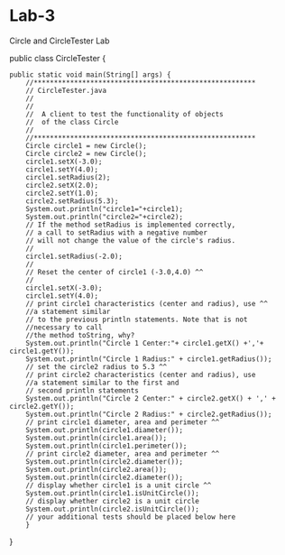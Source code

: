 # Lab-3
Circle and CircleTester Lab



public class CircleTester {

	public static void main(String[] args) {
		//*******************************************************
		// CircleTester.java
		//
		//
		//  A client to test the functionality of objects
		//  of the class Circle
		//
		//*******************************************************
		Circle circle1 = new Circle();
		Circle circle2 = new Circle();
		circle1.setX(-3.0);
		circle1.setY(4.0);
		circle1.setRadius(2);
		circle2.setX(2.0);
		circle2.setY(1.0);
		circle2.setRadius(5.3);
		System.out.println("circle1="+circle1);
		System.out.println("circle2="+circle2);
		// If the method setRadius is implemented correctly,
		// a call to setRadius with a negative number
		// will not change the value of the circle's radius.
		//
		circle1.setRadius(-2.0);
		//
		// Reset the center of circle1 (-3.0,4.0) ^^
		//
		circle1.setX(-3.0);
		circle1.setY(4.0);
		// print circle1 characteristics (center and radius), use ^^
		//a statement similar
		// to the previous println statements. Note that is not 
		//necessary to call
		//the method toString, why?
		System.out.println("Circle 1 Center:"+ circle1.getX() +','+ circle1.getY());
		System.out.println("Circle 1 Radius:" + circle1.getRadius());
		// set the circle2 radius to 5.3 ^^
		// print circle2 characteristics (center and radius), use 
		//a statement similar to the first and
		// second println statements
		System.out.println("Circle 2 Center:" + circle2.getX() + ',' + circle2.getY());
		System.out.println("Circle 2 Radius:" + circle2.getRadius());
		// print circle1 diameter, area and perimeter ^^
		System.out.println(circle1.diameter());
		System.out.println(circle1.area());
		System.out.println(circle1.perimeter());
		// print circle2 diameter, area and perimeter ^^
		System.out.println(circle2.diameter());
		System.out.println(circle2.area());
		System.out.println(circle2.diameter());
		// display whether circle1 is a unit circle ^^
		System.out.println(circle1.isUnitCircle());
		// display whether circle2 is a unit circle
		System.out.println(circle2.isUnitCircle());
		// your additional tests should be placed below here
		}

}
